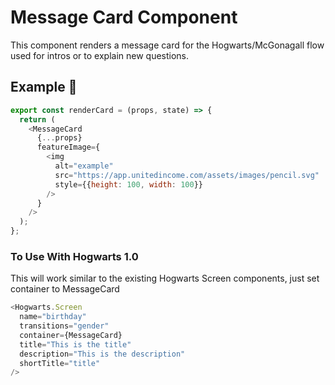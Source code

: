 # Message Card Component

This component renders a message card for the Hogwarts/McGonagall flow used for intros or to explain new questions.

## Example 🚀

```javascript
export const renderCard = (props, state) => {
  return (
    <MessageCard
      {...props}
      featureImage={
        <img
          alt="example"
          src="https://app.unitedincome.com/assets/images/pencil.svg"
          style={{height: 100, width: 100}}
        />
      }
    />
  );
};
```

### To Use With Hogwarts 1.0

This will work similar to the existing Hogwarts Screen components, just set container to MessageCard

```javascript
<Hogwarts.Screen
  name="birthday"
  transitions="gender"
  container={MessageCard}
  title="This is the title"
  description="This is the description"
  shortTitle="title"
/>
```
